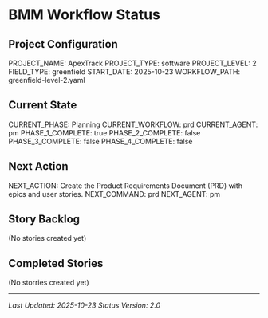 # BMM Workflow Status

## Project Configuration

PROJECT_NAME: ApexTrack
PROJECT_TYPE: software
PROJECT_LEVEL: 2
FIELD_TYPE: greenfield
START_DATE: 2025-10-23
WORKFLOW_PATH: greenfield-level-2.yaml

## Current State

CURRENT_PHASE: Planning
CURRENT_WORKFLOW: prd
CURRENT_AGENT: pm
PHASE_1_COMPLETE: true
PHASE_2_COMPLETE: false
PHASE_3_COMPLETE: false
PHASE_4_COMPLETE: false

## Next Action

NEXT_ACTION: Create the Product Requirements Document (PRD) with epics and user stories.
NEXT_COMMAND: prd
NEXT_AGENT: pm

## Story Backlog

(No stories created yet)

## Completed Stories

(No storries created yet)

---

_Last Updated: 2025-10-23_
_Status Version: 2.0_
